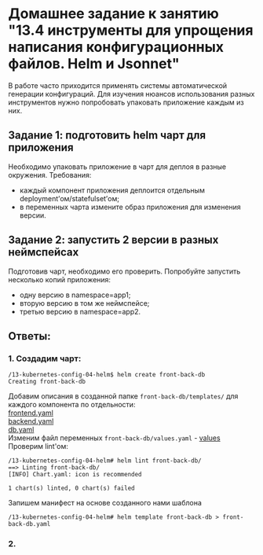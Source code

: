 # Домашнее задание к занятию "13.4 инструменты для упрощения написания конфигурационных файлов. Helm и Jsonnet"
В работе часто приходится применять системы автоматической генерации конфигураций. Для изучения нюансов использования разных инструментов нужно попробовать упаковать приложение каждым из них.

## Задание 1: подготовить helm чарт для приложения
Необходимо упаковать приложение в чарт для деплоя в разные окружения. Требования:
* каждый компонент приложения деплоится отдельным deployment’ом/statefulset’ом;
* в переменных чарта измените образ приложения для изменения версии.

## Задание 2: запустить 2 версии в разных неймспейсах
Подготовив чарт, необходимо его проверить. Попробуйте запустить несколько копий приложения:
* одну версию в namespace=app1;
* вторую версию в том же неймспейсе;
* третью версию в namespace=app2.

## Ответы:

### 1. Создадим чарт:
```
/13-kubernetes-config-04-helm$ helm create front-back-db
Creating front-back-db
```
Добавим описания в созданной папке `front-back-db/templates/` для каждого компонента по отдельности:  
[frontend.yaml](front-back-db/templates/frontend.yaml)  
[backend.yaml](front-back-db/templates/backend.yaml)  
[db.yaml](front-back-db/templates/db.yaml)  
Изменим файл переменных `front-back-db/values.yaml` - [values](front-back-db/values.yaml)  
Проверим lint'ом:
```
/13-kubernetes-config-04-helm# helm lint front-back-db/
==> Linting front-back-db/
[INFO] Chart.yaml: icon is recommended

1 chart(s) linted, 0 chart(s) failed
```
Запишем манифест на основе созданного нами шаблона
```
/13-kubernetes-config-04-helm# helm template front-back-db > front-back-db.yaml
```
### 2. 
